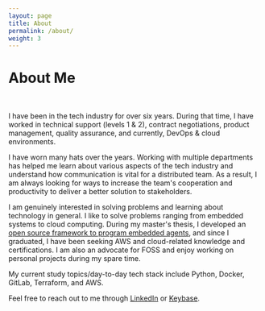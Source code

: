 ```yaml
---
layout: page
title: About
permalink: /about/
weight: 3
---
```


# **About Me**

<br>

I have been in the tech industry for over six years. During that time, I have worked in technical support (levels 1 & 2), contract negotiations, product management, quality assurance, and currently, DevOps & cloud environments.

I have worn many hats over the years. Working with multiple departments has helped me learn about various aspects of the tech industry and understand how communication is vital for a distributed team. As a result, I am always looking for ways to increase the team's cooperation and productivity to deliver a better solution to stakeholders.

I am genuinely interested in solving problems and learning about technology in general. I like to solve problems ranging from embedded systems to cloud computing. During my master's thesis, I developed an [open source framework to program embedded agents](https://embedded-bdi.github.io/), and since I graduated, I have been seeking AWS and cloud-related knowledge and certifications. I am also an advocate for FOSS and enjoy working on personal projects during my spare time.

My current study topics/day-to-day tech stack include Python, Docker, GitLab, Terraform, and AWS.

Feel free to reach out to me through [LinkedIn](https://www.linkedin.com/in/matuzalemmuller) or [Keybase](https://www.keybase.io/matuzalemmuller).
